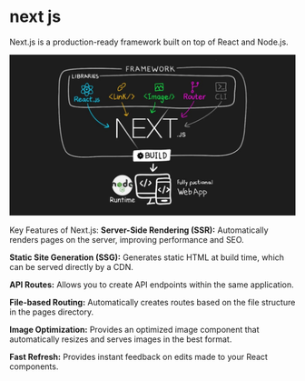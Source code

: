 # next js 

Next.js is a production-ready framework built on top of React and Node.js.

![Alt Text](assets/Runtime.png)


Key Features of Next.js:
**Server-Side Rendering (SSR):** Automatically renders pages on the server, improving performance and SEO.

**Static Site Generation (SSG):** Generates static HTML at build time, which can be served directly by a CDN.

**API Routes:** Allows you to create API endpoints within the same application.

**File-based Routing:** Automatically creates routes based on the file structure in the pages directory.

**Image Optimization:** Provides an optimized image component that automatically resizes and serves images in the best format.

**Fast Refresh:** Provides instant feedback on edits made to your React components.


